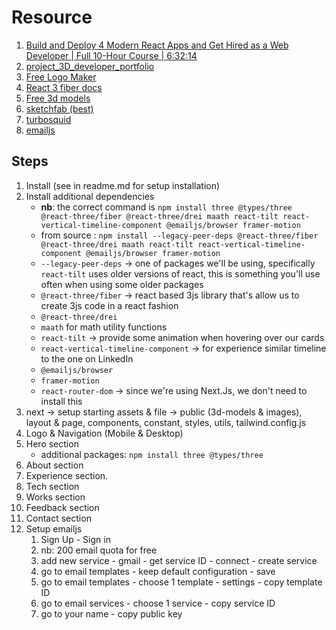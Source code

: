 # Resource

1. [Build and Deploy 4 Modern React Apps and Get Hired as a Web Developer | Full 10-Hour Course | 6:32:14](https://youtu.be/tllZWCQZ9_0?t=23534)
2. [project_3D_developer_portfolio](https://github.com/adrianhajdin/project_3D_developer_portfolio)
3. [Free Logo Maker](https://logo.com/)
4. [React 3 fiber docs](https://docs.pmnd.rs/)
5. [Free 3d models](https://free3d.com/3d-models/)
6. [sketchfab (best)](https://sketchfab.com/)
7. [turbosquid](https://www.turbosquid.com/)
8. [emailjs](https://www.emailjs.com/)

## Steps

1. Install (see in readme.md for setup installation)
2. Install additional dependencies
   - **nb**: the correct command is `npm install three @types/three @react-three/fiber @react-three/drei maath react-tilt react-vertical-timeline-component @emailjs/browser framer-motion`
   - from source : `npm install --legacy-peer-deps @react-three/fiber @react-three/drei maath react-tilt react-vertical-timeline-component @emailjs/browser framer-motion`
   - `--legacy-peer-deps` -> one of packages we'll be using, specifically `react-tilt` uses older versions of react, this is something you'll use often when using some older packages
   - `@react-three/fiber` -> react based 3js library that's allow us to create 3js code in a react fashion
   - `@react-three/drei`
   - `maath` for math utility functions
   - `react-tilt` -> provide some animation when hovering over our cards
   - `react-vertical-timeline-component` -> for experience similar timeline to the one on LinkedIn
   - `@emailjs/browser`
   - `framer-motion`
   - `react-router-dom` -> since we're using Next.Js, we don't need to install this
3. next -> setup starting assets & file -> public (3d-models & images), layout & page, components, constant, styles, utils, tailwind.config.js
4. Logo & Navigation (Mobile & Desktop)
5. Hero section
   - additional packages: `npm install three @types/three`
6. About section
7. Experience section. <!-- FIXME: Warning: Extra attributes from the server: style at html app-index.js:31-->
8. Tech section
9. Works section
10. Feedback section
11. Contact section
12. Setup emailjs
    1. Sign Up - Sign in
    2. nb: 200 email quota for free
    3. add new service - gmail - get service ID - connect - create service
    4. go to email templates - keep default configuration - save
    5. go to email templates - choose 1 template - settings - copy template ID
    6. go to email services - choose 1 service - copy service ID
    7. go to your name - copy public key
